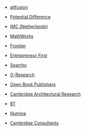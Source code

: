 - [altfusion](altfusion "wikilink")

<!-- -->

- [Potential Difference](Potential_Difference "wikilink")

<!-- -->

- [IMC (Netherlands)](IMC_(Netherlands) "wikilink")

<!-- -->

- [MathWorks](MathWorks "wikilink")

<!-- -->

- [Frontier](Frontier "wikilink")

<!-- -->

- [Entrepreneur First](Entrepreneur_First "wikilink")

<!-- -->

- [Sparrho](Sparrho "wikilink")

<!-- -->

- [G-Research](G-Research "wikilink")

<!-- -->

- [Open Book Publishers](Open_Book_Publishers "wikilink")

<!-- -->

- [Cambridge Architectural
  Research](Cambridge_Architectural_Research "wikilink")

<!-- -->

- [BT](BT "wikilink")

<!-- -->

- [Illumina](Illumina "wikilink")

<!-- -->

- [Cambridge Consultants](Cambridge_Consultants "wikilink")